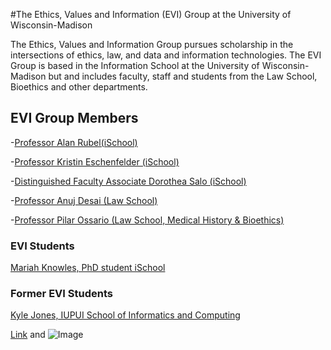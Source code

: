 #The Ethics, Values and Information (EVI) Group at the University of Wisconsin-Madison

The Ethics, Values and Information Group pursues scholarship in the intersections of ethics, law, and data and information technologies.
The EVI Group is based in the Information School at the University of Wisconsin-Madison but and includes faculty, staff and students from the Law School, Bioethics and other departments. 

## EVI Group Members

-[Professor Alan Rubel(iSchool)](https://ischool.wisc.edu/blog/staff/rubel-alan/)

-[Professor Kristin Eschenfelder (iSchool)](https://ischool.wisc.edu/blog/staff/eschenfelder-kristin-r/)

-[Distinguished Faculty Associate Dorothea Salo (iSchool)](https://ischool.wisc.edu/blog/staff/salo-dorothea/)

-[Professor Anuj Desai (Law School)](https://ischool.wisc.edu/blog/staff/desai-anuj/)

-[Professor Pilar Ossario (Law School, Medical History & Bioethics)](https://secure.law.wisc.edu/profiles/pnossorio@wisc.edu)

### EVI Students

[Mariah Knowles, PhD student iSchool](https://ischool.wisc.edu/blog/staff/knowles-mariah/)


### Former EVI Students
[Kyle Jones, IUPUI School of Informatics and Computing](https://soic.iupui.edu/people/kyle-jones/)


[Link](url) and ![Image](src)

